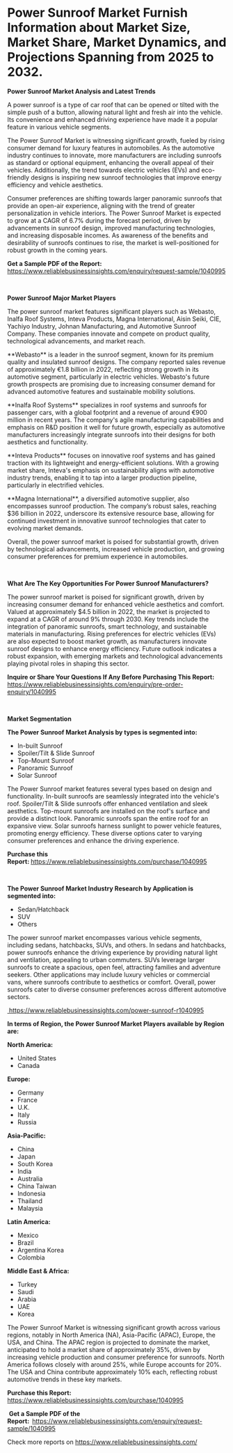 <p><h1>Power Sunroof Market Furnish Information about Market Size, Market Share, Market Dynamics, and Projections Spanning from 2025 to 2032.</h1></p><p><strong>Power Sunroof Market Analysis and Latest Trends</strong></p>
<p><p>A power sunroof is a type of car roof that can be opened or tilted with the simple push of a button, allowing natural light and fresh air into the vehicle. Its convenience and enhanced driving experience have made it a popular feature in various vehicle segments.</p><p>The Power Sunroof Market is witnessing significant growth, fueled by rising consumer demand for luxury features in automobiles. As the automotive industry continues to innovate, more manufacturers are including sunroofs as standard or optional equipment, enhancing the overall appeal of their vehicles. Additionally, the trend towards electric vehicles (EVs) and eco-friendly designs is inspiring new sunroof technologies that improve energy efficiency and vehicle aesthetics.</p><p>Consumer preferences are shifting towards larger panoramic sunroofs that provide an open-air experience, aligning with the trend of greater personalization in vehicle interiors. The Power Sunroof Market is expected to grow at a CAGR of 6.7% during the forecast period, driven by advancements in sunroof design, improved manufacturing technologies, and increasing disposable incomes. As awareness of the benefits and desirability of sunroofs continues to rise, the market is well-positioned for robust growth in the coming years.</p></p>
<p><strong>Get a Sample PDF of the Report:&nbsp;</strong> <a href="https://www.reliablebusinessinsights.com/enquiry/request-sample/1040995?utm_campaign=1581&utm_medium=2&utm_source=Github&utm_content=ia&utm_term=30032025&utm_id=power-sunroof">https://www.reliablebusinessinsights.com/enquiry/request-sample/1040995</a></p>
<p>&nbsp;</p>
<p><strong>Power Sunroof Major Market Players</strong></p>
<p><p>The power sunroof market features significant players such as Webasto, Inalfa Roof Systems, Inteva Products, Magna International, Aisin Seiki, CIE, Yachiyo Industry, Johnan Manufacturing, and Automotive Sunroof Company. These companies innovate and compete on product quality, technological advancements, and market reach.</p><p>**Webasto** is a leader in the sunroof segment, known for its premium quality and insulated sunroof designs. The company reported sales revenue of approximately €1.8 billion in 2022, reflecting strong growth in its automotive segment, particularly in electric vehicles. Webasto's future growth prospects are promising due to increasing consumer demand for advanced automotive features and sustainable mobility solutions.</p><p>**Inalfa Roof Systems** specializes in roof systems and sunroofs for passenger cars, with a global footprint and a revenue of around €900 million in recent years. The company's agile manufacturing capabilities and emphasis on R&D position it well for future growth, especially as automotive manufacturers increasingly integrate sunroofs into their designs for both aesthetics and functionality.</p><p>**Inteva Products** focuses on innovative roof systems and has gained traction with its lightweight and energy-efficient solutions. With a growing market share, Inteva's emphasis on sustainability aligns with automotive industry trends, enabling it to tap into a larger production pipeline, particularly in electrified vehicles.</p><p>**Magna International**, a diversified automotive supplier, also encompasses sunroof production. The company’s robust sales, reaching $36 billion in 2022, underscore its extensive resource base, allowing for continued investment in innovative sunroof technologies that cater to evolving market demands.</p><p>Overall, the power sunroof market is poised for substantial growth, driven by technological advancements, increased vehicle production, and growing consumer preferences for premium experience in automobiles.</p></p>
<p>&nbsp;</p>
<p><strong>What Are The Key Opportunities For Power Sunroof Manufacturers?</strong></p>
<p><p>The power sunroof market is poised for significant growth, driven by increasing consumer demand for enhanced vehicle aesthetics and comfort. Valued at approximately $4.5 billion in 2022, the market is projected to expand at a CAGR of around 9% through 2030. Key trends include the integration of panoramic sunroofs, smart technology, and sustainable materials in manufacturing. Rising preferences for electric vehicles (EVs) are also expected to boost market growth, as manufacturers innovate sunroof designs to enhance energy efficiency. Future outlook indicates a robust expansion, with emerging markets and technological advancements playing pivotal roles in shaping this sector.</p></p>
<p><strong>Inquire or Share Your Questions If Any Before Purchasing This Report:</strong> <a href="https://www.reliablebusinessinsights.com/enquiry/pre-order-enquiry/1040995?utm_campaign=1581&utm_medium=2&utm_source=Github&utm_content=ia&utm_term=30032025&utm_id=power-sunroof">https://www.reliablebusinessinsights.com/enquiry/pre-order-enquiry/1040995</a></p>
<p>&nbsp;</p>
<p><strong>Market Segmentation</strong></p>
<p><strong>The Power Sunroof Market Analysis by types is segmented into:</strong></p>
<p><ul><li>In-built Sunroof</li><li>Spoiler/Tilt & Slide Sunroof</li><li>Top-Mount Sunroof</li><li>Panoramic Sunroof</li><li>Solar Sunroof</li></ul></p>
<p><p>The Power Sunroof market features several types based on design and functionality. In-built sunroofs are seamlessly integrated into the vehicle's roof. Spoiler/Tilt & Slide sunroofs offer enhanced ventilation and sleek aesthetics. Top-mount sunroofs are installed on the roof's surface and provide a distinct look. Panoramic sunroofs span the entire roof for an expansive view. Solar sunroofs harness sunlight to power vehicle features, promoting energy efficiency. These diverse options cater to varying consumer preferences and enhance the driving experience.</p></p>
<p><strong>Purchase this Report:&nbsp;</strong><a href="https://www.reliablebusinessinsights.com/purchase/1040995?utm_campaign=1581&utm_medium=2&utm_source=Github&utm_content=ia&utm_term=30032025&utm_id=power-sunroof">https://www.reliablebusinessinsights.com/purchase/1040995</a></p>
<p>&nbsp;</p>
<p><strong>The Power Sunroof Market Industry Research by Application is segmented into:</strong></p>
<p><ul><li>Sedan/Hatchback</li><li>SUV</li><li>Others</li></ul></p>
<p><p>The power sunroof market encompasses various vehicle segments, including sedans, hatchbacks, SUVs, and others. In sedans and hatchbacks, power sunroofs enhance the driving experience by providing natural light and ventilation, appealing to urban commuters. SUVs leverage larger sunroofs to create a spacious, open feel, attracting families and adventure seekers. Other applications may include luxury vehicles or commercial vans, where sunroofs contribute to aesthetics or comfort. Overall, power sunroofs cater to diverse consumer preferences across different automotive sectors.</p></p>
<p><a href="https://www.reliablebusinessinsights.com/power-sunroof-r1040995?utm_campaign=1581&utm_medium=2&utm_source=Github&utm_content=ia&utm_term=30032025&utm_id=power-sunroof">&nbsp;https://www.reliablebusinessinsights.com/power-sunroof-r1040995</a></p>
<p><strong>In terms of Region, the Power Sunroof Market Players available by Region are:</strong></p>
<p>
    <p> <strong> North America: </strong>
        <ul>
            <li>United States</li>
            <li>Canada</li>
        </ul>
        </p> 
    <p> <strong> Europe: </strong>
        <ul>
            <li>Germany</li>
            <li>France</li>
            <li>U.K.</li>
            <li>Italy</li>
            <li>Russia</li>
        </ul>
        </p> 
    <p> <strong> Asia-Pacific: </strong>
        <ul>
            <li>China</li>
            <li>Japan</li>
            <li>South Korea</li>
            <li>India</li>
            <li>Australia</li>
            <li>China Taiwan</li>
            <li>Indonesia</li>
            <li>Thailand</li>
            <li>Malaysia</li>
        </ul>
        </p> 
    <p> <strong> Latin America: </strong>
        <ul>
            <li>Mexico</li>
            <li>Brazil</li>
            <li>Argentina Korea</li>
            <li>Colombia</li>
        </ul>
        </p> 
    <p> <strong> Middle East & Africa: </strong>
        <ul>
            <li>Turkey</li>
            <li>Saudi</li>
            <li>Arabia</li>
            <li>UAE</li>
            <li>Korea</li>
        </ul>
    </p>
    </p>
<p><p>The Power Sunroof Market is witnessing significant growth across various regions, notably in North America (NA), Asia-Pacific (APAC), Europe, the USA, and China. The APAC region is projected to dominate the market, anticipated to hold a market share of approximately 35%, driven by increasing vehicle production and consumer preference for sunroofs. North America follows closely with around 25%, while Europe accounts for 20%. The USA and China contribute approximately 10% each, reflecting robust automotive trends in these key markets.</p></p>
<p><strong>Purchase this Report: </strong><a href="https://www.reliablebusinessinsights.com/purchase/1040995?utm_campaign=1581&utm_medium=2&utm_source=Github&utm_content=ia&utm_term=30032025&utm_id=power-sunroof">https://www.reliablebusinessinsights.com/purchase/1040995</a></p>
<p>&nbsp;<strong>Get a Sample PDF of the Report:&nbsp;&nbsp;</strong><a href="https://www.reliablebusinessinsights.com/enquiry/request-sample/1040995?utm_campaign=1581&utm_medium=2&utm_source=Github&utm_content=ia&utm_term=30032025&utm_id=power-sunroof">https://www.reliablebusinessinsights.com/enquiry/request-sample/1040995</a></p>
<p><strong></strong></p>
<p>Check more reports on <a href="https://www.reliablebusinessinsights.com/?utm_campaign=1581&utm_medium=2&utm_source=Github&utm_content=ia&utm_term=30032025&utm_id=power-sunroof">https://www.reliablebusinessinsights.com/</a></p>